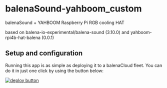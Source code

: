 # balenaSound-yahboom_custom
balenaSound + YAHBOOM Raspberry Pi RGB cooling HAT

based on balena-io-experimental/balena-sound (3.10.0) and yahboom-rpi4b-hat-balena (0.0.1)

## Setup and configuration

Running this app is as simple as deploying it to a balenaCloud fleet. You can do it in just one click by using the button below:

[![deploy button](https://balena.io/deploy.svg)](https://dashboard.balena-cloud.com/deploy?repoUrl=https://github.com/dotzeno/balenasound-yahboom_custom&defaultDeviceType=raspberrypi4-64)
